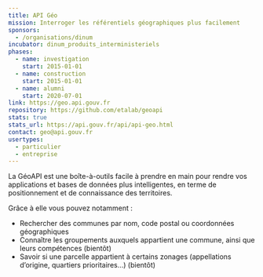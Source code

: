 ```yaml
---
title: API Géo
mission: Interroger les référentiels géographiques plus facilement
sponsors:
  - /organisations/dinum
incubator: dinum_produits_interministeriels
phases:
  - name: investigation
    start: 2015-01-01
  - name: construction
    start: 2015-01-01
  - name: alumni
    start: 2020-07-01
link: https://geo.api.gouv.fr
repository: https://github.com/etalab/geoapi
stats: true
stats_url: https://api.gouv.fr/api/api-geo.html
contact: geo@api.gouv.fr
usertypes:
  - particulier
  - entreprise
---
```

La GéoAPI est une boîte-à-outils facile à prendre en main pour rendre vos applications et bases de données plus intelligentes, en terme de positionnement et de connaissance des territoires.

Grâce à elle vous pouvez notamment :

- Rechercher des communes par nom, code postal ou coordonnées géographiques
- Connaître les groupements auxquels appartient une commune, ainsi que leurs compétences (bientôt)
- Savoir si une parcelle appartient à certains zonages (appellations d’origine, quartiers prioritaires…) (bientôt)
